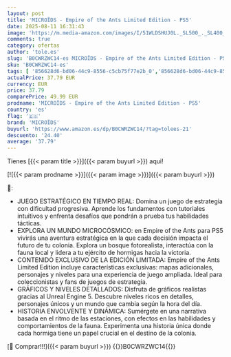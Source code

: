 ```yaml
---
layout: post
title: 'MICROÏDS - Empire of the Ants Limited Edition - PS5'
date: 2025-08-11 16:31:43
image: 'https://m.media-amazon.com/images/I/51WLDSHUJ0L._SL500_._SL400_.jpg'
comments: true
category: ofertas
author: 'tole.es'
slug: 'B0CWRZWC14-es MICROÏDS - Empire of the Ants Limited Edition - PS5'
sku: 'B0CWRZWC14-es'
tags: [ '856628d6-bd06-44c9-8556-c5cb75f77e2b_0','856628d6-bd06-44c9-8556-c5cb75f77e2b_2201','856628d6-bd06-44c9-8556-c5cb75f77e2b_3601','856628d6-bd06-44c9-8556-c5cb75f77e2b_401','Arborist Merchandising Root','Hardware y juegos para PlayStation 5','Juegos para PlayStation 5','Preventa de Videojuegos','Self Service','Special Features Stores','Tienda de consolas y videojuegos infantiles','Videojuegos','Videojuegos más esperados','microïds','ps5','🇪🇸', ]
actualPrice: 37.79 EUR
currency: EUR
price: 37.79
comparePrice: 49.99 EUR
prodname: 'MICROÏDS - Empire of the Ants Limited Edition - PS5'
country: 'es'
flag: '🇪🇸'
brand: 'MICROÏDS'
buyurl: 'https://www.amazon.es/dp/B0CWRZWC14/?tag=tolees-21'
descuento: '24.40'
average: '37.79'
---
```


Tienes [{{< param title >}}]({{< param buyurl >}}) aqui!

[![{{< param prodname >}}]({{< param image >}})]({{< param buyurl >}})

🔎:

- JUEGO ESTRATÉGICO EN TIEMPO REAL: Domina un juego de estrategia con dificultad progresiva. Aprende los fundamentos con tutoriales intuitivos y enfrenta desafíos que pondrán a prueba tus habilidades tácticas.
- EXPLORA UN MUNDO MICROCÓSMICO: en Empire of the Ants para PS5 vivirás una aventura estratégica en la que cada decisión impacta el futuro de tu colonia. Explora un bosque fotorealista, interactúa con la fauna local y lidera a tu ejército de hormigas hacia la victoria.
- CONTENIDO EXCLUSIVO DE LA EDICIÓN LIMITADA: Empire of the Ants Limited Edition incluye características exclusivas: mapas adicionales, personajes y niveles para una experiencia de juego ampliada. Ideal para coleccionistas y fans de juegos de estrategia.
- GRÁFICOS Y NIVELES DETALLADOS: Disfruta de gráficos realistas gracias al Unreal Engine 5. Descubre niveles ricos en detalles, personajes únicos y un mundo que cambia según la hora del día.
- HISTORIA ENVOLVENTE Y DINÁMICA: Sumérgete en una narrativa basada en el ritmo de las estaciones, con efectos en las habilidades y comportamientos de la fauna. Experimenta una historia única donde cada hormiga tiene un papel crucial en el destino de la colonia.

[🛒 Comprar!!!]({{< param buyurl >}})
{{<world>}}B0CWRZWC14{{</world>}}
